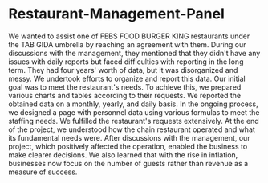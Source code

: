 # Restaurant-Management-Panel

We wanted to assist one of FEBS FOOD BURGER KING restaurants under the TAB GIDA umbrella by reaching an agreement with them. During our discussions with the management, they mentioned that they didn't have any issues with daily reports but faced difficulties with reporting in the long term. They had four years' worth of data, but it was disorganized and messy. We undertook efforts to organize and report this data. Our initial goal was to meet the restaurant's needs. To achieve this, we prepared various charts and tables according to their requests. We reported the obtained data on a monthly, yearly, and daily basis. In the ongoing process, we designed a page with personnel data using various formulas to meet the staffing needs. We fulfilled the restaurant's requests extensively. At the end of the project, we understood how the chain restaurant operated and what its fundamental needs were. After discussions with the management, our project, which positively affected the operation, enabled the business to make clearer decisions. We also learned that with the rise in inflation, businesses now focus on the number of guests rather than revenue as a measure of success.
